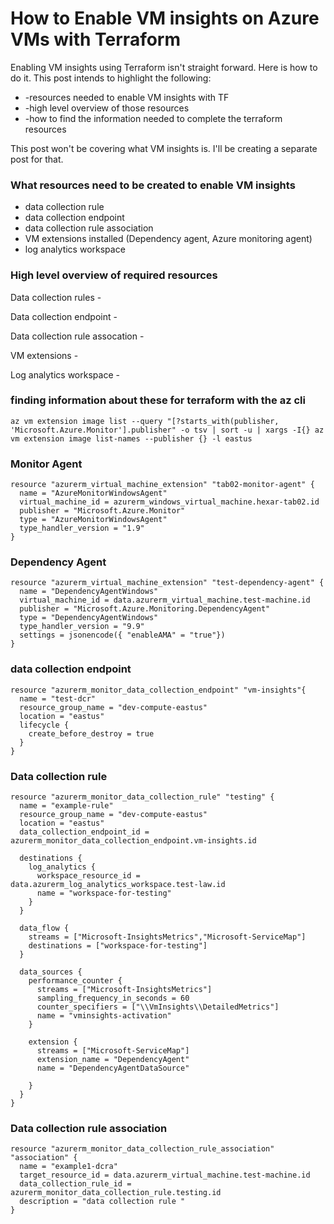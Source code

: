 # How to Enable VM insights on Azure VMs with Terraform 

Enabling VM insights using Terraform isn't straight forward. Here is how to do it. This post intends to highlight the following:

* -resources needed to enable VM insights with TF
* -high level overview of those resources
* -how to find the information needed to complete the terraform resources  

This post won't be covering what VM insights is. I'll be creating a separate post for that.  

### What resources need to be created to enable VM insights 

- data collection rule 
- data collection endpoint 
- data collection rule association 
- VM extensions installed (Dependency agent, Azure monitoring agent)
- log analytics workspace 


### High level overview of required resources 

Data collection rules - 

Data collection endpoint - 

Data collection rule assocation - 

VM extensions - 

Log analytics workspace -


### finding information about these for terraform with the az cli 

``` az vm extension image list --query "[?starts_with(publisher, 'Microsoft.Azure.Monitor'].publisher" -o tsv | sort -u | xargs -I{} az vm extension image list-names --publisher {} -l eastus ```

### Monitor Agent
```
resource "azurerm_virtual_machine_extension" "tab02-monitor-agent" {
  name = "AzureMonitorWindowsAgent"
  virtual_machine_id = azurerm_windows_virtual_machine.hexar-tab02.id 
  publisher = "Microsoft.Azure.Monitor"
  type = "AzureMonitorWindowsAgent"
  type_handler_version = "1.9"
}
```

### Dependency Agent 

```
resource "azurerm_virtual_machine_extension" "test-dependency-agent" { 
  name = "DependencyAgentWindows"
  virtual_machine_id = data.azurerm_virtual_machine.test-machine.id
  publisher = "Microsoft.Azure.Monitoring.DependencyAgent"
  type = "DependencyAgentWindows"
  type_handler_version = "9.9"
  settings = jsonencode({ "enableAMA" = "true"})
}
```
### data collection endpoint 

```
resource "azurerm_monitor_data_collection_endpoint" "vm-insights"{ 
  name = "test-dcr"
  resource_group_name = "dev-compute-eastus"
  location = "eastus"
  lifecycle { 
    create_before_destroy = true 
  }
}
```

### Data collection rule 

```
resource "azurerm_monitor_data_collection_rule" "testing" { 
  name = "example-rule"
  resource_group_name = "dev-compute-eastus"
  location = "eastus"
  data_collection_endpoint_id = azurerm_monitor_data_collection_endpoint.vm-insights.id 

  destinations { 
    log_analytics { 
      workspace_resource_id = data.azurerm_log_analytics_workspace.test-law.id
      name = "workspace-for-testing"
    }
  }
  
  data_flow { 
    streams = ["Microsoft-InsightsMetrics","Microsoft-ServiceMap"]
    destinations = ["workspace-for-testing"]
  }

  data_sources { 
    performance_counter { 
      streams = ["Microsoft-InsightsMetrics"]
      sampling_frequency_in_seconds = 60
      counter_specifiers = ["\\VmInsights\\DetailedMetrics"]
      name = "vminsights-activation"
    }
    
    extension { 
      streams = ["Microsoft-ServiceMap"]
      extension_name = "DependencyAgent"
      name = "DependencyAgentDataSource" 

    }
  }
}
```

### Data collection rule association 

```
resource "azurerm_monitor_data_collection_rule_association" "association" { 
  name = "example1-dcra"
  target_resource_id = data.azurerm_virtual_machine.test-machine.id 
  data_collection_rule_id = azurerm_monitor_data_collection_rule.testing.id 
  description = "data collection rule "
}
```

